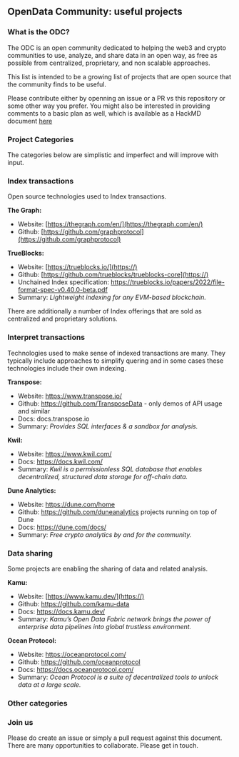 ## OpenData Community: useful projects
### What is the ODC?
The ODC is an open community dedicated to helping the web3 and crypto communities to use, analyze, and share data in an open way, as free as possible from centralized, proprietary, and non scalable approaches.

This list is intended to be a growing list of projects that are open source that the community finds to be useful.  

Please contribute either by openning an issue or a PR vs this repository or some other way you prefer. You might also be interested in providing comments to a basic plan as well, which is available as a HackMD document [here](https://hackmd.io/@epowell101/rk7ZdHCZo)

### Project Categories

The categories below are simplistic and imperfect and will improve with input.

### Index transactions

Open source technologies used to Index transactions. 

**The Graph:**  
- Website: [https://thegraph.com/en/](https://thegraph.com/en/)
- Github: [https://github.com/graphprotocol](https://github.com/graphprotocol)  

**TrueBlocks:**
- Website:  [https://trueblocks.io/](https://)
- Github: [https://github.com/trueblocks/trueblocks-core](https://)
- Unchained Index specification: https://trueblocks.io/papers/2022/file-format-spec-v0.40.0-beta.pdf
- Summary: *Lightweight indexing for any EVM-based blockchain.*

There are additionally a number of Index offerings that are sold as centralized and proprietary solutions.  

### Interpret transactions

Technologies used to make sense of indexed transactions are many. They typically include approaches to simplify quering and in some cases these technologies include their own indexing.

**Transpose:**
- Website: https://www.transpose.io/
- Github: https://github.com/TransposeData  - only demos of API usage and similar
- Docs: docs.transpose.io
- Summary: *Provides SQL interfaces & a sandbox for analysis.*

**Kwil:**

- Website: https://www.kwil.com/
- Docs: https://docs.kwil.com/
- Summary: *Kwil is a permissionless SQL database that enables decentralized, structured data storage for off-chain data.*

**Dune Analytics:**
- Website:   https://dune.com/home
- Github: https://github.com/duneanalytics projects running on top of Dune
- Docs:  https://dune.com/docs/
- Summary: *Free crypto analytics by and for the community.*

### Data sharing

Some projects are enabling the sharing of data and related analysis.

**Kamu:**
- Website: [https://www.kamu.dev/](https://)
- Github: https://github.com/kamu-data
- Docs: https://docs.kamu.dev/
- Summary: *Kamu’s Open Data Fabric network brings the power of enterprise data pipelines into global trustless environment.*

**Ocean Protocol:**
- Website: https://oceanprotocol.com/
- Github: https://github.com/oceanprotocol
- Docs: https://docs.oceanprotocol.com/
- Summary: *Ocean Protocol is a suite of decentralized tools to unlock data at a large scale.*

### Other categories


### Join us
Please do create an issue or simply a pull request against this document.  There are many opportunities to collaborate.  Please get in touch.  
